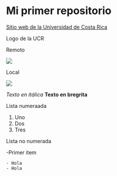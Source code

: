 # Mi primer repositorio

[Sitio web de la Universidad de Costa Rica](https://www.ucr.ac.cr/)

Logo de la UCR

Remoto

![](https://odi.ucr.ac.cr/plantillas/ucr_4/imagenes/firma-ucr-ico.png)


Local

![](firma-ucr-ico.png)

*Texto en itálica*
**Texto en bregrita**


Lista numeraada

1. Uno
2. Dos
3. Tres

Lista no numerada

-Primer item

    - Hola
    - Hola
